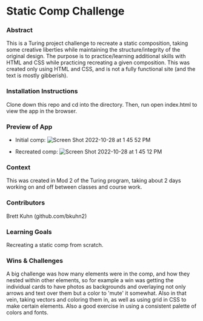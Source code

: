 # Static Comp Challenge

### Abstract
This is a Turing project challenge to recreate a static composition, taking some creative liberties while maintaining the structure/integrity of the original design. The purpose is to practice/learning additional skills with HTML and CSS while practicing recreating a given composition. This was created only using HTML and CSS, and is not a fully functional site (and the text is mostly gibberish).

### Installation Instructions
Clone down this repo and cd into the directory. Then, run open index.html to view the app in the browser.

### Preview of App
- Initial comp:
![Screen Shot 2022-10-28 at 1 45 52 PM](https://user-images.githubusercontent.com/110054994/198720228-f99e2923-7364-4939-ba3e-67c0c9e5d9e5.png)

- Recreated comp:
![Screen Shot 2022-10-28 at 1 45 12 PM](https://user-images.githubusercontent.com/110054994/198720261-4b84a44d-a9f7-49d7-94f0-ad5e9e2bbc5b.png)

### Context
This was created in Mod 2 of the Turing program, taking about 2 days working on and off between classes and course work.

### Contributors

Brett Kuhn (github.com/bkuhn2)

### Learning Goals
Recreating a static comp from scratch.

### Wins & Challenges
A big challenge was how many elements were in the comp, and how they nested within other elements, so for example a win was getting the individual cards to have photos as backgrounds and overlaying not only arrows and text over them but a color to 'mute' it somewhat. Also in that vein, taking vectors and coloring them in, as well as using grid in CSS to make certain elements. Also a good exercise in using a consistent palette of colors and fonts.


